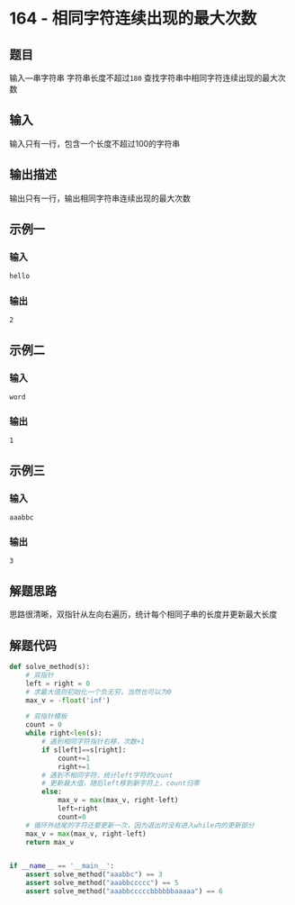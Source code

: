 # 164 - 相同字符连续出现的最大次数

## 题目

输入—串字符串
字符串长度不超过`180`
查找字符串中相同字符连续出现的最大次数



## 输入

输入只有一行，包含一个长度不超过100的字符串



## 输出描述

输出只有一行，输出相同字符串连续出现的最大次数



## 示例一

### 输入

```python
hello
```

### 输出

```
2
```



## 示例二

### 输入

```
word
```

### 输出

```
1
```

## 示例三

### 输入

```
aaabbc
```

### 输出

```
3
```



## 解题思路

思路很清晰，双指针从左向右遍历，统计每个相同子串的长度并更新最大长度



## 解题代码

```python
def solve_method(s):
    # 双指针
    left = right = 0
    # 求最大值则初始化一个负无穷，当然也可以为0
    max_v = -float('inf')

    # 双指针模板
    count = 0
    while right<len(s):
        # 遇到相同字符指针右移，次数+1
        if s[left]==s[right]:
            count+=1
            right+=1
        # 遇到不相同字符，统计left字符的count
        # 更新最大值，随后left移到新字符上，count归零
        else:
            max_v = max(max_v, right-left)
            left=right
            count=0
    # 循环外结尾的字符还要更新一次，因为退出时没有进入while内的更新部分
    max_v = max(max_v, right-left)
    return max_v


if __name__ == '__main__':
    assert solve_method("aaabbc") == 3
    assert solve_method("aaabbccccc") == 5
    assert solve_method("aaabbcccccbbbbbbaaaaa") == 6
```



